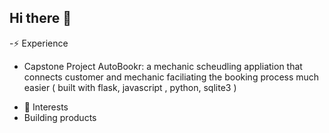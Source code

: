 ## Hi there 👋

<!--
**antonioa6608/antonioa6608** is a ✨ _special_ ✨ repository because its `README.md` (this file) appears on your GitHub profile.

Here are some ideas to get you started:-->
-⚡ Experience 
+ Capstone Project AutoBookr: a mechanic scheudling appliation that connects customer and mechanic faciliating the booking process much easier ( built with flask, javascript , python, sqlite3 )

- 🌱 Interests
- Building products 
  

